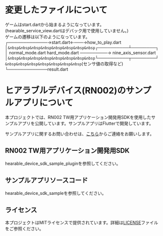 # 変更したファイルについて
ゲームはstart.dartから始まるようになっています。  
(hearable_service_view.dartはデバック用で使用していません。)  
ゲームの遷移は以下のようになっています。  
 ┌─────────────→start.dart←───→how_to_play.dart  
 │<code>&nbsp&nbsp&nbsp&nbsp&nbsp&nbsp&nbsp&nbsp</code>┌──────────┴────────┐  
 │ normal_mode.dart     hard_mode.dart  ─────────→ nine_axis_sensor.dart  
 │<code>&nbsp&nbsp&nbsp&nbsp&nbsp&nbsp&nbsp&nbsp</code>└──────────┬────────┘<code>&nbsp&nbsp&nbsp&nbsp&nbsp&nbsp&nbsp</code>(センサ値の取得など)  
 └─────────────result.dart  

# ヒアラブルデバイス(RN002)のサンプルアプリについて
本プロジェクトでは、RN002 TW用アプリケーション開発用SDKを使用したサンプルアプリを公開しています。サンプルアプリはFlutterで開発しています。

サンプルアプリに関するお問い合わせは、[こちら](https://github.com/HearableDev/Hearable/issues)からご連絡をお願いします。

## RN002 TW用アプリケーション開発用SDK
hearable_device_sdk_sample_pluginを参照してください。

## サンプルアプリソースコード
hearable_device_sdk_sampleを参照してください。

## ライセンス
本プロジェクトはMITライセンスで提供されています。詳細は[LICENSE](LICENSE)ファイルをご参照ください。

